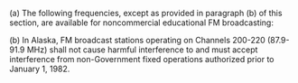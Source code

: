 (a) The following frequencies, except as provided in paragraph (b) of this section, are available for noncommercial educational FM broadcasting:

(b) In Alaska, FM broadcast stations operating on Channels 200-220 (87.9-91.9 MHz) shall not cause harmful interference to and must accept interference from non-Government fixed operations authorized prior to January 1, 1982.

